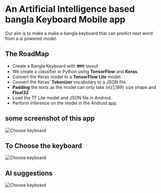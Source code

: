 # An Artificial Intelligence based bangla Keyboard Mobile app 
Our aim is to make a make a bangla keyboard that can predict next word from a ai powered model.
## The RoadMap
- Create a Bangla Keyboard with **প্রভাত** layout  
- We create a classifier in Python using __TensorFlow__ and __Keras__.    
- Convert the Keras model to a __TensorFlow Lite__ model.  
- Convert the Keras’ __Tokenizer__ vocabulary to a JSON file.
-  **Padding** the texts as the model can only take int{1,199} size shape and **Float32**
- Load the TF Lite model and JSON file in Android.
- Perform inference on the model in the Android app.  
## some screenshot of this app

![Choose keyboard](https://github.com/SohanCSERU/AI-Keyboard/blob/master/ProjectPresentation.png)  
## To Choose the keyboard  
![Choose keyboard](https://github.com/SohanCSERU/AI-Keyboard/blob/master/choose_keyboard.jpg)  
## AI suggestions
![Choose keyboard](https://github.com/SohanCSERU/AI-Keyboard/blob/master/suggestion.jpg)  
